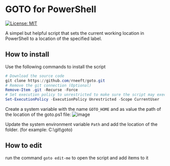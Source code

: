 # GOTO for PowerShell
[![License: MIT](https://img.shields.io/badge/License-MIT-yellow.svg)](https://opensource.org/licenses/MIT)

A simpel but helpful script that sets the current working location in PowerShell to a location of the specified label.

## How to install
Use the following commands to install the script
```powershell
# Download the source code
git clone https://github.com/rneeft/goto.git
# Remove the git connection (Optional)
Remove-Item .git -Recurse -Force
# Set execution policy to unrestricted to make sure the script may execute
Set-ExecutionPolicy -ExecutionPolicy Unrestricted -Scope CurrentUser
```

Create a system variable with the name `GOTO_HOME` and as value the path of the location of the goto.ps1 file:
![image](https://user-images.githubusercontent.com/16198068/117542424-e275b280-b018-11eb-8569-2e4c980ea6fa.png)

Update the system environment variable `Path` and add the location of the folder. (for example: C:\git\goto)

## How to edit
run the command `goto edit-me` to open the script and add items to it
